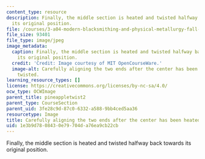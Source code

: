 ```yaml
---
content_type: resource
description: Finally, the middle section is heated and twisted halfway back towards
  its original position.
file: /courses/3-a04-modern-blacksmithing-and-physical-metallurgy-fall-2008/1e3b9d7808430e79704da76ea9cb22cb_112.jpg
file_size: 93401
file_type: image/jpeg
image_metadata:
  caption: Finally, the middle section is heated and twisted halfway back towards
    its original position.
  credit: 'Credit: Image courtesy of MIT OpenCourseWare.'
  image-alt: Carefully aligning the two ends after the center has been heated and
    twisted.
learning_resource_types: []
license: https://creativecommons.org/licenses/by-nc-sa/4.0/
ocw_type: OCWImage
parent_title: pineappletwist2
parent_type: CourseSection
parent_uid: 3fe28c9d-87c0-6332-a588-9bb4ced5aa36
resourcetype: Image
title: Carefully aligning the two ends after the center has been heated and twisted
uid: 1e3b9d78-0843-0e79-704d-a76ea9cb22cb
---
```

Finally, the middle section is heated and twisted halfway back towards its original position.